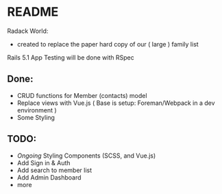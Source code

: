 # README

Radack World:
* created to replace the paper hard copy of our ( large ) family list

Rails 5.1 App
Testing will be done with RSpec

## Done: 
- CRUD functions for Member (contacts) model
- Replace views with Vue.js ( Base is setup: Foreman/Webpack in a dev environment )
- Some Styling

## TODO:
- *Ongoing* Styling Components (SCSS, and Vue.js)
- Add Sign in & Auth
- Add search to member list
- Add Admin Dashboard
- more
